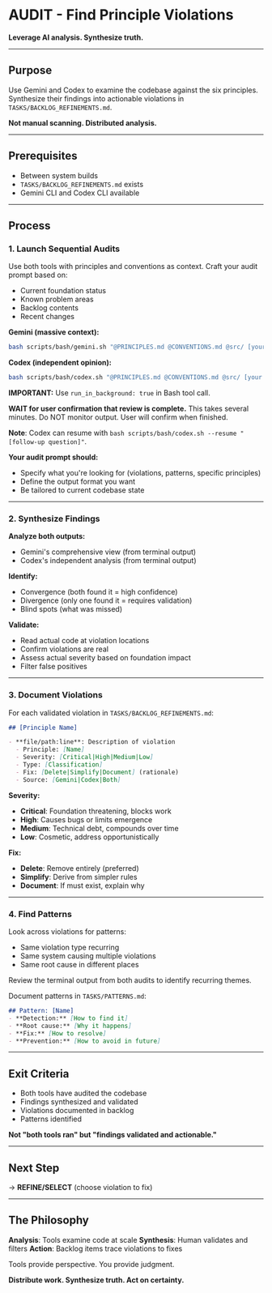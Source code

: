 # AUDIT - Find Principle Violations

**Leverage AI analysis. Synthesize truth.**

---

## Purpose

Use Gemini and Codex to examine the codebase against the six principles. Synthesize their findings into actionable violations in `TASKS/BACKLOG_REFINEMENTS.md`.

**Not manual scanning. Distributed analysis.**

---

## Prerequisites

- Between system builds
- `TASKS/BACKLOG_REFINEMENTS.md` exists
- Gemini CLI and Codex CLI available

---

## Process

### 1. Launch Sequential Audits

Use both tools with principles and conventions as context. Craft your audit prompt based on:
- Current foundation status
- Known problem areas
- Backlog contents
- Recent changes

**Gemini (massive context):**
```bash
bash scripts/bash/gemini.sh "@PRINCIPLES.md @CONVENTIONS.md @src/ [your audit prompt]"
```

**Codex (independent opinion):**
```bash
bash scripts/bash/codex.sh "@PRINCIPLES.md @CONVENTIONS.md @src/ [your audit prompt]"
```

**IMPORTANT:** Use `run_in_background: true` in Bash tool call.

**WAIT for user confirmation that review is complete.** This takes several minutes. Do NOT monitor output. User will confirm when finished.

**Note**: Codex can resume with `bash scripts/bash/codex.sh --resume "[follow-up question]"`.

**Your audit prompt should:**
- Specify what you're looking for (violations, patterns, specific principles)
- Define the output format you want
- Be tailored to current codebase state

---

### 2. Synthesize Findings

**Analyze both outputs:**
- Gemini's comprehensive view (from terminal output)
- Codex's independent analysis (from terminal output)

**Identify:**
- Convergence (both found it = high confidence)
- Divergence (only one found it = requires validation)
- Blind spots (what was missed)

**Validate:**
- Read actual code at violation locations
- Confirm violations are real
- Assess actual severity based on foundation impact
- Filter false positives

---

### 3. Document Violations

For each validated violation in `TASKS/BACKLOG_REFINEMENTS.md`:

```markdown
## [Principle Name]

- **file/path:line**: Description of violation
  - Principle: [Name]
  - Severity: [Critical|High|Medium|Low]
  - Type: [Classification]
  - Fix: [Delete|Simplify|Document] (rationale)
  - Source: [Gemini|Codex|Both]
```

**Severity:**
- **Critical**: Foundation threatening, blocks work
- **High**: Causes bugs or limits emergence
- **Medium**: Technical debt, compounds over time
- **Low**: Cosmetic, address opportunistically

**Fix:**
- **Delete**: Remove entirely (preferred)
- **Simplify**: Derive from simpler rules
- **Document**: If must exist, explain why

---

### 4. Find Patterns

Look across violations for patterns:
- Same violation type recurring
- Same system causing multiple violations
- Same root cause in different places

Review the terminal output from both audits to identify recurring themes.

Document patterns in `TASKS/PATTERNS.md`:
```markdown
## Pattern: [Name]
- **Detection:** [How to find it]
- **Root cause:** [Why it happens]
- **Fix:** [How to resolve]
- **Prevention:** [How to avoid in future]
```

---

## Exit Criteria

- Both tools have audited the codebase
- Findings synthesized and validated
- Violations documented in backlog
- Patterns identified

**Not "both tools ran" but "findings validated and actionable."**

---

## Next Step

→ **REFINE/SELECT** (choose violation to fix)

---

## The Philosophy

**Analysis**: Tools examine code at scale
**Synthesis**: Human validates and filters
**Action**: Backlog items trace violations to fixes

Tools provide perspective. You provide judgment.

**Distribute work. Synthesize truth. Act on certainty.**
